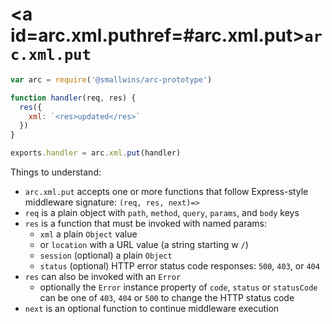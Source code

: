 # <a id=arc.xml.puthref=#arc.xml.put>`arc.xml.put`</a>

```javascript
var arc = require('@smallwins/arc-prototype')

function handler(req, res) {
  res({
    xml: `<res>updated</res>`
  })
}

exports.handler = arc.xml.put(handler)
```

Things to understand:

- `arc.xml.put` accepts one or more functions that follow Express-style middleware signature: `(req, res, next)=>`
- `req` is a plain object with `path`, `method`, `query`, `params`, and `body` keys
- `res` is a function that must be invoked with named params: 
  - `xml` a plain `Object` value
  - or `location` with a URL value (a string starting w `/`)
  - `session` (optional) a plain `Object`
  - `status` (optional) HTTP error status code responses: `500`, `403`, or `404`
- `res` can also be invoked with an `Error`
  - optionally the `Error` instance property of `code`, `status` or `statusCode` can be one of `403`, `404` or `500` to change the HTTP status code
- `next` is an optional function to continue middleware execution
